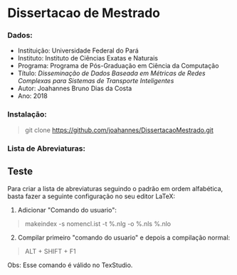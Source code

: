 # Dissertacao de Mestrado

### Dados:

* Instituição: Universidade Federal do Pará
* Instituto: Instituto de Ciências Exatas e Naturais
* Programa: Programa de Pós-Graduação em Ciência da Computação
* Título: _Disseminação de Dados Baseada em Métricas de Redes Complexas para Sistemas de Transporte Inteligentes_
* Autor: Joahannes Bruno Dias da Costa
* Ano: 2018

### Instalação:

> git clone https://github.com/joahannes/DissertacaoMestrado.git 

### Lista de Abreviaturas:

## Teste

Para criar a lista de abreviaturas seguindo o padrão em ordem alfabética, basta fazer a seguinte configuração no seu editor LaTeX:

1. Adicionar "Comando do usuario":

> makeindex -s nomencl.ist -t %.nlg -o %.nls %.nlo

2. Compilar primeiro "comando do usuario" e depois a compilação normal:

> ALT + SHIFT + F1

Obs: Esse comando é válido no TexStudio.
